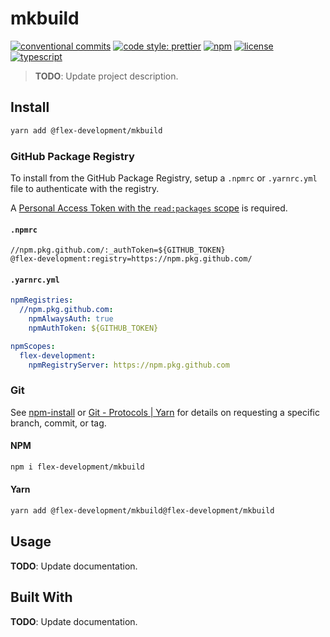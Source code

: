 # mkbuild

[![conventional commits](https://img.shields.io/badge/conventional%20commits-1.0.0-yellow.svg)](https://conventionalcommits.org)
[![code style: prettier](https://img.shields.io/badge/code_style-prettier-ff69b4.svg)](https://github.com/prettier/prettier)
[![npm](https://img.shields.io/npm/v/@flex-development/mkbuild.svg)](https://npmjs.com/package/@flex-development/mkbuild)
[![license](https://img.shields.io/github/license/flex-development/mkbuild.svg)](LICENSE.md)
[![typescript](https://badgen.net/badge/-/typescript?color=2a72bc&icon=typescript&label)](https://typescriptlang.org)

> **TODO**: Update project description.

## Install

```sh
yarn add @flex-development/mkbuild
```

### GitHub Package Registry

To install from the GitHub Package Registry, setup a `.npmrc` or `.yarnrc.yml`
file to authenticate with the registry.

A [Personal Access Token with the `read:packages` scope][1] is required.

#### `.npmrc`

```utf-8
//npm.pkg.github.com/:_authToken=${GITHUB_TOKEN}
@flex-development:registry=https://npm.pkg.github.com/
```

#### `.yarnrc.yml`

```yaml
npmRegistries:
  //npm.pkg.github.com:
    npmAlwaysAuth: true
    npmAuthToken: ${GITHUB_TOKEN}

npmScopes:
  flex-development:
    npmRegistryServer: https://npm.pkg.github.com
```

### Git

See [npm-install][2] or [Git - Protocols | Yarn][3] for details on requesting a
specific branch, commit, or tag.

#### NPM

```sh
npm i flex-development/mkbuild
```

#### Yarn

```sh
yarn add @flex-development/mkbuild@flex-development/mkbuild
```

## Usage

**TODO**: Update documentation.

## Built With

**TODO**: Update documentation.

[1]:
    https://docs.github.com/packages/learn-github-packages/about-permissions-for-github-packages#about-scopes-and-permissions-for-package-registries
[2]: https://docs.npmjs.com/cli/v8/commands/npm-install#description
[3]: https://yarnpkg.com/features/protocols#git
